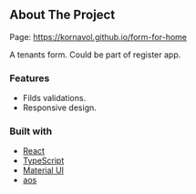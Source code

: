 <!-- ABOUT THE PROJECT -->
## About The Project
Page: <https://kornavol.github.io/form-for-home>

A tenants form. Could be part of register app.

### Features

- Filds validations.
- Responsive design.

### Built with

- [React](https://reactjs.org)
- [TypeScript](https://www.typescriptlang.org)
- [Material UI](https://material-ui.com)
- [aos](https://www.npmjs.com/package/aos)